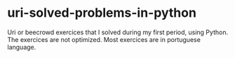 # uri-solved-problems-in-python
Uri or beecrowd exercices that I solved during my first period, using Python.
The exercices are not optimized. 
Most exercices are in portuguese language. 
